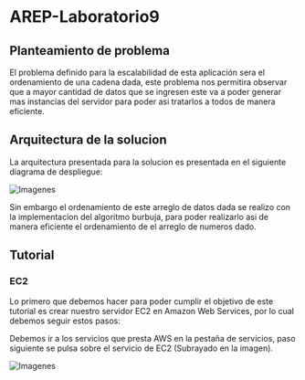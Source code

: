 # AREP-Laboratorio9

## Planteamiento de problema

El problema definido para la escalabilidad de esta aplicación sera el ordenamiento de una cadena dada, este problema nos permitira observar que a mayor cantidad de datos que se ingresen este va a poder generar mas instancias del servidor para poder asi tratarlos a todos de manera eficiente.

## Arquitectura de la solucion

La arquitectura presentada para la solucion es presentada en el siguiente diagrama de despliegue:

![Imagenes](https://github.com/danielrodriguezvillalba/AREP-Laboratorio9/blob/master/imagenes/DiagramaDespliegue.PNG)

Sin embargo el ordenamiento de este arreglo de datos dada se realizo con la implementacion del algoritmo burbuja, para poder realizarlo asi de manera eficiente el ordenamiento de el arreglo de numeros dado.

## Tutorial

### EC2

Lo primero que debemos hacer para poder cumplir el objetivo de este tutorial es crear nuestro servidor EC2 en Amazon Web Services, por lo cual debemos seguir estos pasos:

Debemos ir a los servicios que presta AWS en la pestaña de servicios, paso siguiente se pulsa sobre el servicio de EC2 (Subrayado en la imagen).

![Imagenes](https://github.com/danielrodriguezvillalba/AREP-Laboratorio9/blob/master/imagenes/1.PNG)
